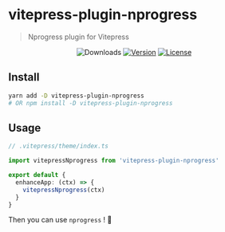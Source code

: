 # vitepress-plugin-nprogress

> Nprogress plugin for Vitepress

<!-- <p align="center">
  <a href="https://github.com/ZhongxuYang/vitepress-plugin-nprogress" target="_blank" rel="noopener noreferrer">
    <img width="180" src="./public/ic_analytics.svg" alt="vitepress-plugin-nprogress logo">
  </a>
</p> -->
<p align="center">
  <img src="https://img.shields.io/npm/dm/vitepress-plugin-nprogress.svg" alt="Downloads"></a>
  <a href="https://www.npmjs.com/package/vitepress-plugin-nprogress"><img src="https://img.shields.io/npm/v/vitepress-plugin-nprogress.svg" alt="Version"></a>
  <a href="https://github.com/vuejs/vitepress-plugin-nprogress/blob/master/LICENSE"><img src="https://img.shields.io/npm/l/vitepress-plugin-nprogress.svg" alt="License"></a>
</p>

## Install
```sh
yarn add -D vitepress-plugin-nprogress
# OR npm install -D vitepress-plugin-nprogress
```

## Usage
```ts
// .vitepress/theme/index.ts

import vitepressNprogress from 'vitepress-plugin-nprogress'

export default {
  enhanceApp: (ctx) => {
    vitepressNprogress(ctx)
  }
}
```

Then you can use `nprogress` ! 🎉